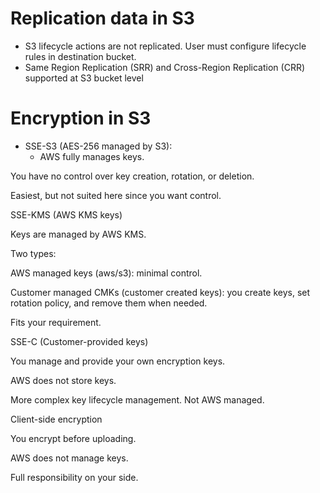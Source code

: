 # Replication data in S3

- S3 lifecycle actions are not replicated. User must configure lifecycle rules in destination bucket.
- Same Region Replication (SRR) and Cross-Region Replication (CRR) supported at S3 bucket level

# Encryption in S3

- SSE-S3 (AES-256 managed by S3):
  - AWS fully manages keys.

You have no control over key creation, rotation, or deletion.

Easiest, but not suited here since you want control.

SSE-KMS (AWS KMS keys)

Keys are managed by AWS KMS.

Two types:

AWS managed keys (aws/s3): minimal control.

Customer managed CMKs (customer created keys): you create keys, set rotation policy, and remove them when needed.

Fits your requirement.

SSE-C (Customer-provided keys)

You manage and provide your own encryption keys.

AWS does not store keys.

More complex key lifecycle management. Not AWS managed.

Client-side encryption

You encrypt before uploading.

AWS does not manage keys.

Full responsibility on your side.
